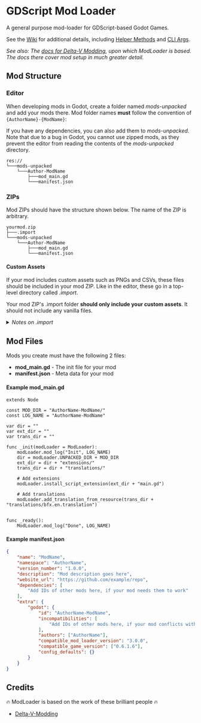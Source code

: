 # GDScript Mod Loader

A general purpose mod-loader for GDScript-based Godot Games.

See the [Wiki](https://github.com/GodotModding/godot-mod-loader/wiki) for additional details, including [Helper Methods](https://github.com/GodotModding/godot-mod-loader/wiki/Helper-Methods) and [CLI Args](https://github.com/GodotModding/godot-mod-loader/wiki/CLI-Args).

*See also: The [docs for Delta-V Modding](https://gitlab.com/Delta-V-Modding/Mods/-/blob/main/MODDING.md), upon which ModLoader is based. The docs there cover mod setup in much greater detail.*

## Mod Structure

### Editor

When developing mods in Godot, create a folder named *mods-unpacked* and add your mods there. Mod folder names **must** follow the convention of `{AuthorName}-{ModName}`:

If you have any dependencies, you can also add them to *mods-unpacked*. Note that due to a bug in Godot, you cannot use zipped mods, as they prevent the editor from reading the contents of the *mods-unpacked* directory.

```
res://
└───mods-unpacked
    └───Author-ModName
        ├───mod_main.gd
        └───manifest.json
```

### ZIPs

Mod ZIPs should have the structure shown below. The name of the ZIP is arbitrary.

```
yourmod.zip
├───.import
└───mods-unpacked
    └───Author-ModName
        ├───mod_main.gd
        └───manifest.json
```

#### Custom Assets

If your mod includes custom assets such as PNGs and CSVs, these files should be included in your mod ZIP. Like in the editor, these go in a top-level directory called *.import*.

Your mod ZIP's .import folder **should only include your custom assets**. It should not include any vanilla files.

<details>
<summary><em>Notes on .import</em></summary>
<em>Custom assets can be easily identified by sorting by date. To clean up unused files, it's helpful to delete everything in .import that's not vanilla, then run the game again, which will re-create only the files that are actually used.</em>
</details>

## Mod Files

Mods you create must have the following 2 files:

- **mod_main.gd** - The init file for your mod
- **manifest.json** - Meta data for your mod

#### Example mod_main.gd

```gdscript
extends Node

const MOD_DIR = "AuthorName-ModName/"
const LOG_NAME = "AuthorName-ModName"

var dir = ""
var ext_dir = ""
var trans_dir = ""

func _init(modLoader = ModLoader):
	modLoader.mod_log("Init", LOG_NAME)
	dir = modLoader.UNPACKED_DIR + MOD_DIR
	ext_dir = dir + "extensions/"
	trans_dir = dir + "translations/"

	# Add extensions
	modLoader.install_script_extension(ext_dir + "main.gd")

	# Add translations
	modLoader.add_translation_from_resource(trans_dir + "translations/bfx.en.translation")


func _ready():
	ModLoader.mod_log("Done", LOG_NAME)
```

#### Example manifest.json

```json
{
	"name": "ModName",
	"namespace": "AuthorName",
	"version_number": "1.0.0",
	"description": "Mod description goes here",
	"website_url": "https://github.com/example/repo",
	"dependencies": [
		"Add IDs of other mods here, if your mod needs them to work"
	],
	"extra": {
		"godot": {
			"id": "AuthorName-ModName",
			"incompatibilities": [
				"Add IDs of other mods here, if your mod conflicts with them"
			],
			"authors": ["AuthorName"],
			"compatible_mod_loader_version": "3.0.0",
			"compatible_game_version": ["0.6.1.6"],
			"config_defaults": {}
		}
	}
}
```

## Credits

🔥 ModLoader is based on the work of these brilliant people 🔥

- [Delta-V-Modding](https://gitlab.com/Delta-V-Modding/Mods)
